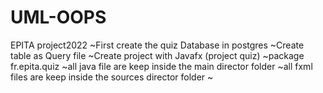 # UML-OOPS
EPITA project2022
~First create the quiz Database in postgres 
~Create table as Query file 
~Create project with Javafx (project quiz)
~package fr.epita.quiz
~all java file are  keep inside the main director folder
~all fxml files are keep inside the sources director folder
~
